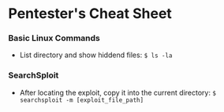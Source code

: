 # Pentester's Cheat Sheet

### Basic Linux Commands
- List directory and show hiddend files:
```$ ls -la```


### SearchSploit
- After locating the exploit, copy it into the current directory:
```$ searchsploit -m [exploit_file_path]```
